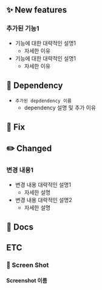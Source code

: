<!-- 필요한 항목만 작성 -->
## ✨ New features
### 추가된 기능1
- 기능에 대한 대략적인 설명1
  - 자세한 이유
- 기능에 대한 대략적인 설명1
    - 자세한 이유
## 🧱 Dependency
- `추가된 depdendency 이름`
    - dependency 설명 및 추가 이유
## 🐛 Fix
###
## ✏️ Changed
### 변경 내용1
- 변경 내용 대략적인 설명1
  - 자세한 설명
- 변경 내용 대략적인 설명2
    - 자세한 설명
## 📝 Docs
## ETC
### 📸  Screen Shot
#### Screenshot 이름
[](스크린샷)